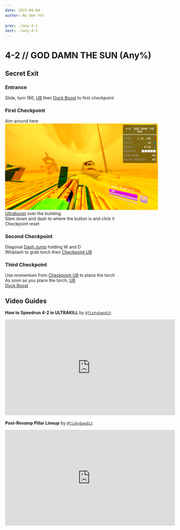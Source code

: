 ```yaml
---
date: 2025-04-04
author: No One Yet

prev: ./any-4-1
next: ./any-4-S
---
```


# 4-2 // GOD DAMN THE SUN (Any%)

## Secret Exit

### Entrance

Slide, turn 180, [UB](/speedrun-tech.md#ub-ultraboost) then [Duck Boost](/speedrun-tech.md#duck-boosting) to first checkpoint

### First Checkpoint 

Aim around here <br/>
![4-2 UB Lineup](</../images/4-2-ub-line-up.png>)
[Ultraboost](/speedrun-tech.md#ub-ultraboost) over the building <br/>
Slam down and dash to where the button is and click it <br/>
Checkpoint reset

### Second Checkpoint

Diagonal [Dash Jump](/speedrun-tech.md#dash-jump) holding W and D <br/>
Whiplash to grab torch then [Checkpoint UB](/speedrun-tech.md#checkpoint-ub)

### Third Checkpoint 

Use momentum from [Checkpoint UB](/speedrun-tech.md#checkpoint-ub) to place the torch <br/>
As soon as you place the torch, [UB](/speedrun-tech.md#ub-ultraboost)<br/>
[Duck Boost](/speedrun-tech.md#duck-boosting)

## Video Guides
<b>How to Speedrun 4-2 in ULTRAKILL</b> by <a href="https://www.youtube.com/@fishybandit/videos"><code>@fishybandit</code></a>
<iframe width="560" height="315" src="https://www.youtube.com/embed/GDiA841lcrg" frameborder="0" allow="accelerometer; autoplay; clipboard-write; encrypted-media; gyroscope; picture-in-picture" allowfullscreen></iframe>

<b>Post-Revamp Pillar Lineup</b> by <a href="https://www.youtube.com/@fishybandit/videos"><code>@fishybandit</code></a>
<iframe width="560" height="315" src="https://www.youtube.com/embed/_41SdAlHmXs" frameborder="0" allow="accelerometer; autoplay; clipboard-write; encrypted-media; gyroscope; picture-in-picture" allowfullscreen></iframe>